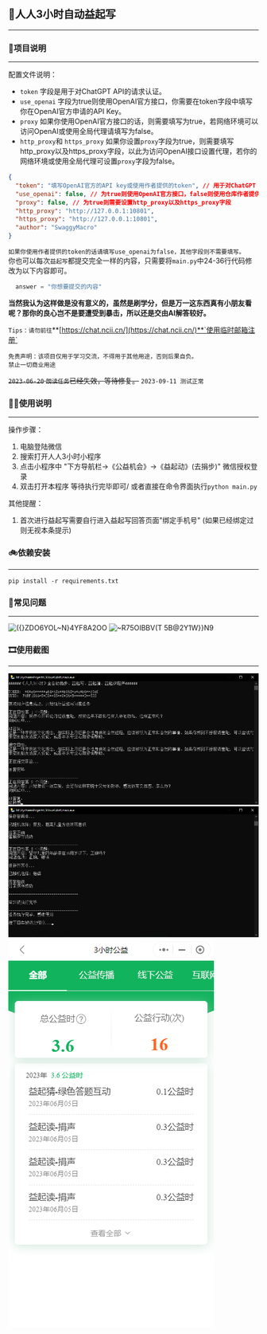 ## ‍🚀人人3小时自动益起写
***
### 🧬项目说明
***
配置文件说明：
- `token` 字段是用于对ChatGPT API的请求认证。
- `use_openai` 字段为true则使用OpenAI官方接口，你需要在token字段中填写你在OpenAI官方申请的API Key。
- `proxy` 如果你使用OpenAI官方接口的话，则需要填写为true，若网络环境可以访问OpenAI或使用全局代理请填写为false。
- `http_proxy`和 `https_proxy` 如果你设置`proxy`字段为true，则需要填写http_proxy以及https_proxy字段，以此为访问OpenAI接口设置代理，若你的网络环境或使用全局代理可设置`proxy`字段为false。  
```json
{
  "token": "填写OpenAI官方的API key或使用作者提供的token", // 用于对ChatGPT API的请求认证
  "use_openai": false, // 为true则使用OpenAI官方接口，false则使用仓库作者提供的接口
  "proxy": false, // 为true则需要设置http_proxy以及https_proxy字段
  "http_proxy": "http://127.0.0.1:10801", 
  "https_proxy": "http://127.0.0.1:10801",
  "author": "SwaggyMacro"
}
```
`如果你使用作者提供的token的话请填写use_openai为false，其他字段则不需要填写。`  
你也可以每次`益起写`都提交完全一样的内容，只需要将`main.py`中24-36行代码修改为以下内容即可。
```python
  answer = "你想要提交的内容"
```
**当然我认为这样做是没有意义的，虽然是刷学分，但是万一这东西真有小朋友看呢？那你的良心岂不是要遭受到暴击，所以还是交由AI解答较好。**  

`Tips：请勿前往`**[https://chat.ncii.cn/](https://chat.ncii.cn/)**`使用临时邮箱注册`  

`免责声明：该项目仅用于学习交流，不得用于其他用途，否则后果自负。`  
`禁止一切商业用途`

~~`2023-06-20` `朗读任务`已经失效，等待修复。~~ `2023-09-11 测试正常`


### 🤦‍♂️使用说明
***
操作步骤：
1. 电脑登陆微信
2. 搜索打开人人3小时小程序
3. 点击小程序中 "下方导航栏→《公益机会》→《益起动》(去捐步)" 微信授权登录 
4. 双击打开本程序 等待执行完毕即可/ 或者直接在命令界面执行`python main.py`

其他提醒：
1. 首次进行益起写需要自行进入益起写回答页面"绑定手机号"
(如果已经绑定过则无视本条提示)

### 🚲依赖安装
***
```shell
pip install -r requirements.txt
```
### 🌱常见问题
***
![({}ZDO6YOL~$N$}4YF8A2OO](https://github.com/SwaggyMacro/3Hours/assets/38845682/9d880799-7a34-4e5c-8eae-5cad88ca9e35)
![~R75OIBBV(T 5B@2Y1W}}N9](https://github.com/SwaggyMacro/3Hours/assets/38845682/5561fd70-8b01-49ec-8dcd-11831a664e4d)

### 🎞使用截图
***
![img_1.png](ScreenShots/img_1.png)
![img_2.png](ScreenShots/img_2.png)
![img_3.png](ScreenShots/img_3.png)
